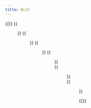 ```yaml
---
title: Wild
---
```


{{<gallery caption-effect="none">}}
  {{<figure
    caption= "Water Birds" 
    class="no-photoswipe"
    link="/categories/waterbirds/"
    src="https://res.cloudinary.com/rama-llama/image/upload/c_limit,h_327.09,w_501.39/v1603830600/Blue_Heron_on_the_Wing_cznnbs.jpg">}}
  {{<figure 
    caption="The Zoo"
    class="no-photoswipe"
    link="/categories/zoo"
    src="https://res.cloudinary.com/rama-llama/image/upload/c_limit,h_327.09,w_501.39/v1588271831/Lepard_fxrwmp.jpg">}}
  {{<figure
    caption="Backyard Birds"
    class="no-photoswipe"
    link="/categories/backyard-birds"
    src="https://res.cloudinary.com/rama-llama/image/upload/c_limit,h_327.09,w_501.39/v1603838665/Birds_on_a_Wire_oy3vwa.jpg">}}
  {{<figure
    caption="Birds of Prey"
    class="no-photoswipe"
    link="/categories/birds-of-prey"
    src="https://res.cloudinary.com/rama-llama/image/upload/c_limit,h_327.09,w_501.39/v1602879402/Flight_2_nfok0h.jpg">}}  
  {{<figure
    caption="Local Wildlife"
    class="no-photoswipe"
    link="/categories/outdoors"
    src="https://res.cloudinary.com/rama-llama/image/upload/v1602865498/Bull_Elk_coxkwb.jpg">}}  
  {{<figure
    caption="Exotic Birds"
    class="no-photoswipe"
    link="/categories/exotic-birds"
    src="https://res.cloudinary.com/rama-llama/image/upload/v1605568078/Beautiful_Blue_Bird-2_fwkq1h.jpg">}}  
    

{{</gallery >}}
